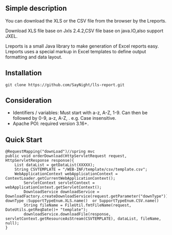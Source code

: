 Simple description
------- 
You can download the XLS or the CSV file from the browser by the Lreports.

Download XLS file base on Jxls 2.4.2,CSV file base on java.IO,also support JXEL.

Lreports is a small Java library to make generation of Excel reports easy. Lreports uses a special markup in Excel templates to define output formatting and data layout.

Installation
-------  
    git clone https://github.com/SayNight/lls-report.git

Consideration
-------  
 * Identifiers / variables: Must start with a-z, A-Z, 1-9. Can then be followed by 0-9, a-z, A-Z, . e.g. Case insensitive.
 * Apache POI: required version 3.16+.

Quick Start
------- 

    @RequestMapping("downLoad")//spring mvc
	public void orderDownload(HttpServletRequest request, HttpServletResponse response){
		List dataList = getDataList(XXXXX);
		String CSVTEMPLATE = "/WEB-INF/template/csv/template.csv";
		WebApplicationContext webApplicationContext = ContextLoader.getCurrentWebApplicationContext();  
	        ServletContext servletContext = webApplicationContext.getServletContext();
	        DownloadService downloadService = DownloadFactory.createDownloadService(request.getParameter("downType"));// downType :SupportTypeEnum.XLS.name()  or SupportTypeEnum.CSV.name()
	        String fileName = FileUtil.fmtFileName(request, DateUtils.getReqDate()+ "template");
	        downloadService.downloadFile(response, servletContext.getResourceAsStream(CSVTEMPLATE), dataList, fileName, null);
	}

